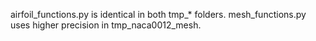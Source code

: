 airfoil_functions.py is identical in both tmp_* folders.
mesh_functions.py uses higher precision in tmp_naca0012_mesh.
